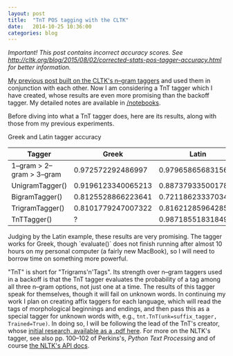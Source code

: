 ```yaml
---
layout: post
title:  "TnT POS tagging with the CLTK"
date:   2014-10-25 10:36:00
categories: blog
---
```


*Important! This post contains incorrect accuracy scores. See <http://cltk.org/blog/2015/08/02/corrected-stats-pos-tagger-accuracy.html> for better information.*

<a href="/blog/2014/10/19/ngram-backoff-pos-taggers-with-cltk.html">My previous post built on the CLTK's n–gram taggers</a> and used them in conjunction with each other. Now I am considering a TnT tagger which I have created, whose results are even more promising than the backoff tagger. My detailed notes are available in <a href="/notebooks">/notebooks</a>.

Before diving into what a TnT tagger does, here are its results, along with those from my previous experiments.

<div class="panel panel-default">
  <!-- Default panel contents -->
  <div class="panel-heading">Greek and Latin tagger accuracy</div>
  <!-- Table -->
  <table class="table">
    <thead>
      <tr>
        <th>Tagger</th>
        <th>Greek</th>
        <th>Latin</th>
      </tr>
    </thead>
    <tbody>
      <tr>
        <td>1–gram > 2–gram > 3–gram</td>
        <td>0.972572292486997</td>
        <td>0.9796586568315676</td>
      </tr>
      <tr>
        <td>UnigramTagger()</td>
        <td>0.9196123340065213</td>
        <td>0.8873793350017877</td>
      </tr>
      <tr>
        <td>BigramTagger()</td>
        <td>0.8125528866223641</td>
        <td>0.7211862333703404</td>
      </tr>
      <tr>
        <td>TrigramTagger()</td>
        <td>0.8101779247007322</td>
        <td>0.8162128596428504</td>
      </tr>
      <tr>
        <td>TnTTagger()</td>
        <td>?</td>
        <td>0.9871855183184991</td>
      </tr>
    </tbody>
  </table>
</div>
Judging by the Latin example, these results are very promising. The tagger works for Greek, though `evaluate()` does not finish running after almost 10 hours on my personal computer (a fairly new MacBook), so I will need to borrow time on something more powerful.

"TnT" is short for "Trigrams'n'Tags". Its strength over n–gram taggers used in a backoff is that the TnT tagger evaluates the probability of a tag among all three n–gram options, not just one at a time. The results of this tagger speak for themselves, though it will fail on unknown words. In continuing my work I plan on creating affix taggers for each language, which will read the tags of morphological beginnings and endings, and then pass this as a special tagger for unknown words with, e.g., `tnt.TnT(unk=suffix_tagger, Trained=True)`. In doing so, I will be following the lead of the TnT's creator, whose <a href="http://www.coli.uni-saarland.de/~thorsten/publications/Brants-ANLP00.pdf">initial research, available as a .pdf here</a>. For more on the NLTK's tagger, see also pp. 100–102 of Perkins's, *Python Text Processing* and of course <a href="http://www.nltk.org/api/nltk.tag.html#module-nltk.tag.tnt">the NLTK's API docs</a>.
